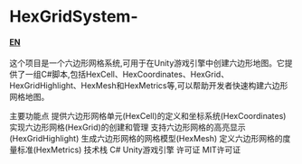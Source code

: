 # HexGridSystem-
#### [EN]()

这个项目是一个六边形网格系统,可用于在Unity游戏引擎中创建六边形地图。它提供了一组C#脚本,包括HexCell、HexCoordinates、HexGrid、HexGridHighlight、HexMesh和HexMetrics等,可以帮助开发者快速构建六边形网格地图。

主要功能点
提供六边形网格单元(HexCell)的定义和坐标系统(HexCoordinates)
实现六边形网格(HexGrid)的创建和管理
支持六边形网格的高亮显示(HexGridHighlight)
生成六边形网格的网格模型(HexMesh)
定义六边形网格的度量标准(HexMetrics)
技术栈
C#
Unity游戏引擎
许可证
MIT许可证
